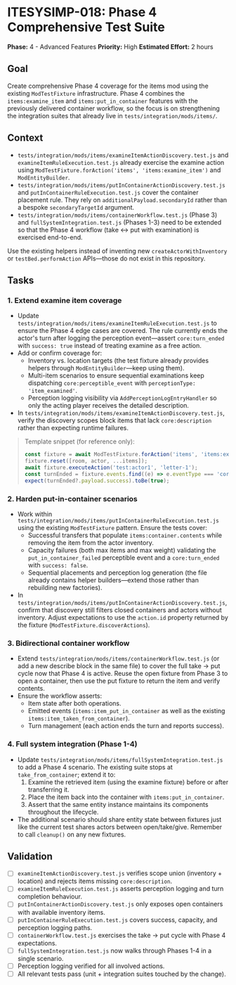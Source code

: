 # ITESYSIMP-018: Phase 4 Comprehensive Test Suite

**Phase:** 4 - Advanced Features
**Priority:** High
**Estimated Effort:** 2 hours

## Goal

Create comprehensive Phase 4 coverage for the items mod using the existing `ModTestFixture`
infrastructure. Phase 4 combines the `items:examine_item` and `items:put_in_container`
features with the previously delivered container workflow, so the focus is on
strengthening the integration suites that already live in `tests/integration/mods/items/`.

## Context

- `tests/integration/mods/items/examineItemActionDiscovery.test.js` and
  `examineItemRuleExecution.test.js` already exercise the examine action using
  `ModTestFixture.forAction('items', 'items:examine_item')` and `ModEntityBuilder`.
- `tests/integration/mods/items/putInContainerActionDiscovery.test.js` and
  `putInContainerRuleExecution.test.js` cover the container placement rule. They rely on
  `additionalPayload.secondaryId` rather than a bespoke `secondaryTargetId` argument.
- `tests/integration/mods/items/containerWorkflow.test.js` (Phase 3) and
  `fullSystemIntegration.test.js` (Phases 1-3) need to be extended so that the Phase 4
  workflow (take ↔ put with examination) is exercised end-to-end.

Use the existing helpers instead of inventing new `createActorWithInventory` or
`testBed.performAction` APIs—those do not exist in this repository.

## Tasks

### 1. Extend examine item coverage

- Update `tests/integration/mods/items/examineItemRuleExecution.test.js` to ensure the Phase 4
  edge cases are covered. The rule currently ends the actor's turn after logging the
  perception event—assert `core:turn_ended` with `success: true` instead of treating examine
  as a free action.
- Add or confirm coverage for:
  - Inventory vs. location targets (the test fixture already provides helpers through
    `ModEntityBuilder`—keep using them).
  - Multi-item scenarios to ensure sequential examinations keep dispatching
    `core:perceptible_event` with `perceptionType: 'item_examined'`.
  - Perception logging visibility via `AddPerceptionLogEntryHandler` so only the acting player
    receives the detailed description.
- In `tests/integration/mods/items/examineItemActionDiscovery.test.js`, verify the discovery
  scopes block items that lack `core:description` rather than expecting runtime failures.

> Template snippet (for reference only):
>
> ```javascript
> const fixture = await ModTestFixture.forAction('items', 'items:examine_item');
> fixture.reset([room, actor, ...items]);
> await fixture.executeAction('test:actor1', 'letter-1');
> const turnEnded = fixture.events.find((e) => e.eventType === 'core:turn_ended');
> expect(turnEnded?.payload.success).toBe(true);
> ```

### 2. Harden put-in-container scenarios

- Work within `tests/integration/mods/items/putInContainerRuleExecution.test.js` using the
  existing `ModTestFixture` pattern. Ensure the tests cover:
  - Successful transfers that populate `items:container.contents` while removing the item from
    the actor inventory.
  - Capacity failures (both max items and max weight) validating the
    `put_in_container_failed` perceptible event and a `core:turn_ended` with `success: false`.
  - Sequential placements and perception log generation (the file already contains helper
    builders—extend those rather than rebuilding new factories).
- In `tests/integration/mods/items/putInContainerActionDiscovery.test.js`, confirm that discovery
  still filters closed containers and actors without inventory. Adjust expectations to use the
  `action.id` property returned by the fixture (`ModTestFixture.discoverActions`).

### 3. Bidirectional container workflow

- Extend `tests/integration/mods/items/containerWorkflow.test.js` (or add a new describe block in
  the same file) to cover the full take → put cycle now that Phase 4 is active. Reuse the open
  fixture from Phase 3 to open a container, then use the put fixture to return the item and
  verify contents.
- Ensure the workflow asserts:
  - Item state after both operations.
  - Emitted events (`items:item_put_in_container` as well as the existing
    `items:item_taken_from_container`).
  - Turn management (each action ends the turn and reports success).

### 4. Full system integration (Phase 1-4)

- Update `tests/integration/mods/items/fullSystemIntegration.test.js` to add a Phase 4 scenario.
  The existing suite stops at `take_from_container`; extend it to:
  1. Examine the retrieved item (using the examine fixture) before or after transferring it.
  2. Place the item back into the container with `items:put_in_container`.
  3. Assert that the same entity instance maintains its components throughout the lifecycle.
- The additional scenario should share entity state between fixtures just like the current test
  shares actors between open/take/give. Remember to call `cleanup()` on any new fixtures.

## Validation

- [ ] `examineItemActionDiscovery.test.js` verifies scope union (inventory + location) and rejects
      items missing `core:description`.
- [ ] `examineItemRuleExecution.test.js` asserts perception logging and turn completion behaviour.
- [ ] `putInContainerActionDiscovery.test.js` only exposes open containers with available inventory
      items.
- [ ] `putInContainerRuleExecution.test.js` covers success, capacity, and perception logging paths.
- [ ] `containerWorkflow.test.js` exercises the take → put cycle with Phase 4 expectations.
- [ ] `fullSystemIntegration.test.js` now walks through Phases 1-4 in a single scenario.
- [ ] Perception logging verified for all involved actions.
- [ ] All relevant tests pass (unit + integration suites touched by the change).
